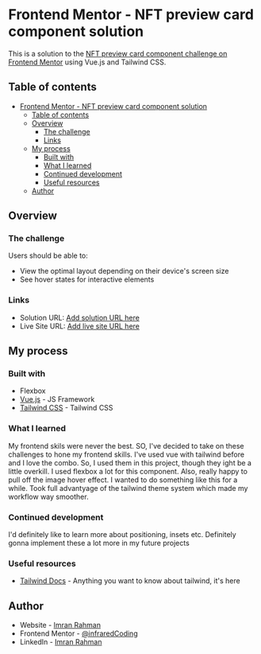 # Frontend Mentor - NFT preview card component solution

This is a solution to the [NFT preview card component challenge on Frontend Mentor](https://www.frontendmentor.io/challenges/nft-preview-card-component-SbdUL_w0U) using Vue.js and Tailwind CSS.

## Table of contents

- [Frontend Mentor - NFT preview card component solution](#frontend-mentor---nft-preview-card-component-solution)
  - [Table of contents](#table-of-contents)
  - [Overview](#overview)
    - [The challenge](#the-challenge)
    - [Links](#links)
  - [My process](#my-process)
    - [Built with](#built-with)
    - [What I learned](#what-i-learned)
    - [Continued development](#continued-development)
    - [Useful resources](#useful-resources)
  - [Author](#author)

## Overview

### The challenge

Users should be able to:

- View the optimal layout depending on their device's screen size
- See hover states for interactive elements

### Links

- Solution URL: [Add solution URL here](https://your-solution-url.com)
- Live Site URL: [Add live site URL here](https://your-live-site-url.com)

## My process

### Built with

- Flexbox
- [Vue.js](https://v3.vuejs.org/) - JS Framework
- [Tailwind CSS](https://tailwindcss.com/) - Tailwind CSS

### What I learned

My frontend skils were never the best. SO, I've decided to take on these challenges to hone my frontend skills.
I've used vue with tailwind before and I love the combo. So, I used them in this project, though they ight be a little overkill. 
I used flexbox a lot for this component. Also, really happy to pull off the image hover effect. I wanted to do something like this for a while. Took full advantyage of the tailwind theme system which made my workflow way smoother.


### Continued development

I'd definitely like to learn more about positioning, insets etc. Definitely gonna implement these a lot more in my future projects

### Useful resources

- [Tailwind Docs](https://tailwindcss.com/docs) - Anything you want to know about tailwind, it's here

## Author

- Website - [Imran Rahman](https://www.imraninfrared.tech)
- Frontend Mentor - [@infraredCoding](https://www.frontendmentor.io/profile/infraredCoding)
- LinkedIn - [Imran Rahman](https://www.linkedin.com/in/imran-rahman-ix/)